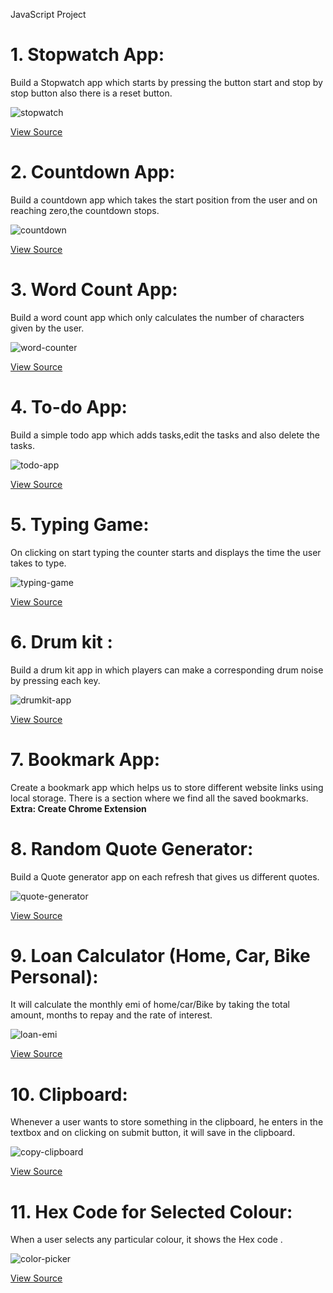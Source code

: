 JavaScript Project

# 1. Stopwatch App:
Build a Stopwatch app which starts by pressing the button start and stop by stop button also there is a reset button.

![stopwatch](./stopwatch-app/stopwatch.gif)

[View Source](./stopwatch-app/)

# 2. Countdown App:
Build a countdown app which takes the start position from the user and on reaching zero,the countdown stops.

![countdown](./countdown-app/countdown-app.gif)

[View Source](./countdown-app/)

# 3. Word Count App:
Build a word count app which only calculates the number of characters given by the user.

![word-counter](./word-count-app/word-counter.gif)

[View Source](./word-count-app/)

# 4. To-do App:
Build a simple todo app which adds tasks,edit the tasks and also delete the tasks.

![todo-app](./todo-app/todo-app.gif)

[View Source](./todo-app/)

# 5. Typing Game:
On clicking on start typing the counter starts and displays the time the user takes to type.

![typing-game](./typing-game/typing-game.gif)

[View Source](./typing-game/)

# 6.  Drum kit :
Build a drum kit app in which players can make a corresponding drum noise by pressing each key.

![drumkit-app](./drum-kit-app/drumkit-app.png)

[View Source](./drum-kit-app/)

# 7. Bookmark App:
Create a bookmark app which helps us to store different website links using local storage. There is a section where we find all the saved bookmarks.
**Extra: Create Chrome Extension**

# 8. Random Quote Generator:
Build a Quote generator app on each refresh that gives us different quotes.

![quote-generator](./random-quote-generator/screenshot.png)

[View Source](./random-quote-generator/)

# 9. Loan Calculator (Home, Car, Bike Personal):
It will calculate the monthly emi of home/car/Bike by taking the total amount, months to repay and the rate of interest.

![loan-emi](./loan-calculator/loan-emi-calculator.gif)

[View Source](./loan-calculator/)

# 10. Clipboard:
Whenever a user wants to store something in the clipboard, he enters in the textbox  and on clicking on submit button, it will save in the clipboard.

![copy-clipboard](./clipboard-app/copy-to-clipboard.gif)

[View Source](./clipboard-app/)

# 11. Hex Code for Selected Colour:
When a user selects any particular colour, it shows the Hex code .

![color-picker](./colors-app/color-picker.gif)

[View Source](./colors-app/)